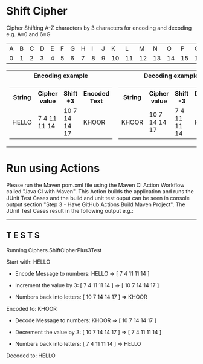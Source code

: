# Shift Cipher
Cipher Shifting A-Z characters by 3 characters for encoding and decoding e.g. A=0 and 6=G
<table style="width:100%">
  <tr>
    <td>A</td>
    <td>B</td>
    <td>C</td>
    <td>D</td>
    <td>E</td>
    <td>F</td>
    <td>G</td>
    <td>H</td>
    <td>I</td>
    <td>J</td>
    <td>K</td>
    <td>L</td>
    <td>M</td>
    <td>N</td>
    <td>O</td>
    <td>P</td>
    <td>Q</td>
    <td>R</td>
    <td>...</td>
    <td>Z</td>
  </tr>
  <tr>
    <td>0</td>
    <td>1</td>
    <td>2</td>
    <td>3</td>
    <td>4</td>
    <td>5</td>
    <td>6</td>
    <td>7</td>
    <td>8</td>
    <td>9</td>
    <td>10</td>
    <td>11</td>
    <td>12</td>
    <td>13</td>
    <td>14</td>
    <td>15</td>
    <td>16</td>
    <td>17</td>
    <td>...</td>
    <td>25</td>
   </tr>
</table>

<table style="width:100%">
  <tr>
    <th>Encoding example</th>
    <th>Decoding example</th>
  </tr>
  <tr>
    <td>
      <table>
        <tr>
          <th>String</th>
          <th>Cipher value</th>
          <th>Shift +3</th>
          <th>Encoded Text</th>
        </tr>
        <tr>
          <td>HELLO</td>
          <td>7 4 11 11 14</td>
          <td>10 7 14 14 17</td>
          <td>KHOOR</td>
        </tr>
      </table>  
    </td>
    <td>
      <table>
        <tr>
          <th>String</th>
          <th>Cipher value</th>
          <th>Shift -3</th>
          <th>Decoded Text</th>
        </tr>
        <tr>
          <td>KHOOR</td>
          <td>10 7 14 14 17</td>
          <td>7 4 11 11 14</td>
          <td>HELLO</td>
        </tr>
      </table>  
    </td>
   </tr>
</table>

# Run using Actions
Please run the Maven pom.xml file using the Maven CI Action Workflow called "Java CI with Maven". This Action builds the application and runs the JUnit Test Cases and the build and unit test ouput can be seen in console output section "Step 3 - Have GitHub Actions Build Maven Project". The JUnit Test Cases result in the following output e.g.:

-------------------------------------------------------
 T E S T S
-------------------------------------------------------
Running Ciphers.ShiftCipherPlus3Test

Start with: HELLO

- Encode Message to numbers: HELLO => [ 7 4 11 11 14 ]

- Increment the value by 3:  [ 7 4 11 11 14 ] => [ 10 7 14 14 17 ]

- Numbers back into letters: [ 10 7 14 14 17 ] => KHOOR

Encoded to: KHOOR

- Decode Message to numbers: KHOOR => [ 10 7 14 14 17 ]

- Decrement the value by 3:  [ 10 7 14 14 17 ] => [ 7 4 11 11 14 ]

- Numbers back into letters: [ 7 4 11 11 14 ] => HELLO

Decoded to: HELLO

